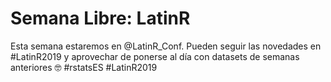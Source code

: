 # Semana Libre: LatinR

Esta semana estaremos en @LatinR_Conf. 
Pueden seguir las novedades en #LatinR2019 y aprovechar de ponerse al día con datasets de semanas anteriores 🤓 #rstatsES #LatinR2019
